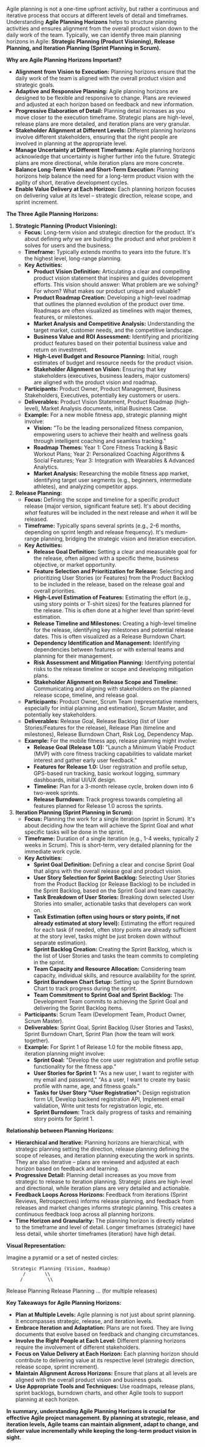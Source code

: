 Agile planning is not a one-time upfront activity, but rather a continuous and iterative process that occurs at different levels of detail and timeframes. Understanding **Agile Planning Horizons** helps to structure planning activities and ensures alignment from the overall product vision down to the daily work of the team. Typically, we can identify three main planning horizons in Agile: **Strategic Planning (Product Visioning), Release Planning, and Iteration Planning (Sprint Planning in Scrum).**

**Why are Agile Planning Horizons Important?**

- **Alignment from Vision to Execution:** Planning horizons ensure that the daily work of the team is aligned with the overall product vision and strategic goals.
- **Adaptive and Responsive Planning:** Agile planning horizons are designed to be flexible and responsive to change. Plans are reviewed and adjusted at each horizon based on feedback and new information.
- **Progressive Elaboration of Detail:** Planning detail increases as you move closer to the execution timeframe. Strategic plans are high-level, release plans are more detailed, and iteration plans are very granular.
- **Stakeholder Alignment at Different Levels:** Different planning horizons involve different stakeholders, ensuring that the right people are involved in planning at the appropriate level.
- **Manage Uncertainty at Different Timeframes:** Agile planning horizons acknowledge that uncertainty is higher further into the future. Strategic plans are more directional, while iteration plans are more concrete.
- **Balance Long-Term Vision and Short-Term Execution:** Planning horizons help balance the need for a long-term product vision with the agility of short, iterative development cycles.
- **Enable Value Delivery at Each Horizon:** Each planning horizon focuses on delivering value at its level – strategic direction, release scope, and sprint increment.

**The Three Agile Planning Horizons:**

1. **Strategic Planning (Product Visioning):**
    - **Focus:** Long-term vision and strategic direction for the product. It's about defining _why_ we are building the product and _what_ problem it solves for users and the business.
    - **Timeframe:** Typically extends months to years into the future. It's the highest level, long-range planning.
    - **Key Activities:**
        - **Product Vision Definition:** Articulating a clear and compelling product vision statement that inspires and guides development efforts. This vision should answer: What problem are we solving? For whom? What makes our product unique and valuable?
        - **Product Roadmap Creation:** Developing a high-level roadmap that outlines the planned evolution of the product over time. Roadmaps are often visualized as timelines with major themes, features, or milestones.
        - **Market Analysis and Competitive Analysis:** Understanding the target market, customer needs, and the competitive landscape.
        - **Business Value and ROI Assessment:** Identifying and prioritizing product features based on their potential business value and return on investment.
        - **High-Level Budget and Resource Planning:** Initial, rough estimates of budget and resource needs for the product vision.
        - **Stakeholder Alignment on Vision:** Ensuring that key stakeholders (executives, business leaders, major customers) are aligned with the product vision and roadmap.
    - **Participants:** Product Owner, Product Management, Business Stakeholders, Executives, potentially key customers or users.
    - **Deliverables:** Product Vision Statement, Product Roadmap (high-level), Market Analysis documents, initial Business Case.
    - **Example:** For a new mobile fitness app, strategic planning might involve:
        - **Vision:** "To be the leading personalized fitness companion, empowering users to achieve their health and wellness goals through intelligent coaching and seamless tracking."
        - **Roadmap Themes:** Year 1: Core Fitness Tracking & Basic Workout Plans; Year 2: Personalized Coaching Algorithms & Social Features; Year 3: Integration with Wearables & Advanced Analytics.
        - **Market Analysis:** Researching the mobile fitness app market, identifying target user segments (e.g., beginners, intermediate athletes), and analyzing competitor apps.
2. **Release Planning:**
    - **Focus:** Defining the scope and timeline for a specific product release (major version, significant feature set). It's about deciding _what_ features will be included in the next release and _when_ it will be released.
    - **Timeframe:** Typically spans several sprints (e.g., 2-6 months, depending on sprint length and release frequency). It's medium-range planning, bridging the strategic vision and iteration execution.
    - **Key Activities:**
        - **Release Goal Definition:** Setting a clear and measurable goal for the release, often aligned with a specific theme, business objective, or market opportunity.
        - **Feature Selection and Prioritization for Release:** Selecting and prioritizing User Stories (or Features) from the Product Backlog to be included in the release, based on the release goal and overall priorities.
        - **High-Level Estimation of Features:** Estimating the effort (e.g., using story points or T-shirt sizes) for the features planned for the release. This is often done at a higher level than sprint-level estimation.
        - **Release Timeline and Milestones:** Creating a high-level timeline for the release, identifying key milestones and potential release dates. This is often visualized as a Release Burndown Chart.
        - **Dependency Identification and Management:** Identifying dependencies between features or with external teams and planning for their management.
        - **Risk Assessment and Mitigation Planning:** Identifying potential risks to the release timeline or scope and developing mitigation plans.
        - **Stakeholder Alignment on Release Scope and Timeline:** Communicating and aligning with stakeholders on the planned release scope, timeline, and release goal.
    - **Participants:** Product Owner, Scrum Team (representative members, especially for initial planning and estimation), Scrum Master, and potentially key stakeholders.
    - **Deliverables:** Release Goal, Release Backlog (list of User Stories/Features for the release), Release Plan (timeline and milestones), Release Burndown Chart, Risk Log, Dependency Map.
    - **Example:** For the mobile fitness app, release planning might involve:
        - **Release Goal (Release 1.0):** "Launch a Minimum Viable Product (MVP) with core fitness tracking capabilities to validate market interest and gather early user feedback."
        - **Features for Release 1.0:** User registration and profile setup, GPS-based run tracking, basic workout logging, summary dashboards, initial UI/UX design.
        - **Timeline:** Plan for a 3-month release cycle, broken down into 6 two-week sprints.
        - **Release Burndown:** Track progress towards completing all features planned for Release 1.0 across the sprints.
3. **Iteration Planning (Sprint Planning in Scrum):**
    - **Focus:** Planning the work for a single iteration (sprint in Scrum). It's about deciding _how_ the team will achieve the Sprint Goal and _what_ specific tasks will be done in the sprint.
    - **Timeframe:** Duration of a single iteration (e.g., 1-4 weeks, typically 2 weeks in Scrum). This is short-term, very detailed planning for the immediate work cycle.
    - **Key Activities:**
        - **Sprint Goal Definition:** Defining a clear and concise Sprint Goal that aligns with the overall release goal and product vision.
        - **User Story Selection for Sprint Backlog:** Selecting User Stories from the Product Backlog (or Release Backlog) to be included in the Sprint Backlog, based on the Sprint Goal and team capacity.
        - **Task Breakdown of User Stories:** Breaking down selected User Stories into smaller, actionable tasks that developers can work on.
        - **Task Estimation (often using hours or story points, if not already estimated at story level):** Estimating the effort required for each task (if needed, often story points are already sufficient at the story level, tasks might be just broken down without separate estimation).
        - **Sprint Backlog Creation:** Creating the Sprint Backlog, which is the list of User Stories and tasks the team commits to completing in the sprint.
        - **Team Capacity and Resource Allocation:** Considering team capacity, individual skills, and resource availability for the sprint.
        - **Sprint Burndown Chart Setup:** Setting up the Sprint Burndown Chart to track progress during the sprint.
        - **Team Commitment to Sprint Goal and Sprint Backlog:** The Development Team commits to achieving the Sprint Goal and delivering the Sprint Backlog items.
    - **Participants:** Scrum Team (Development Team, Product Owner, Scrum Master).
    - **Deliverables:** Sprint Goal, Sprint Backlog (User Stories and Tasks), Sprint Burndown Chart, Sprint Plan (how the team will work together).
    - **Example:** For Sprint 1 of Release 1.0 for the mobile fitness app, iteration planning might involve:
        - **Sprint Goal:** "Develop the core user registration and profile setup functionality for the fitness app."
        - **User Stories for Sprint 1:** "As a new user, I want to register with my email and password," "As a user, I want to create my basic profile with name, age, and fitness goals."
        - **Tasks for User Story "User Registration":** Design registration form UI, Develop backend registration API, Implement email validation, Write unit tests for registration logic, etc.
        - **Sprint Burndown:** Track daily progress of tasks and remaining story points for Sprint 1.

**Relationship between Planning Horizons:**

- **Hierarchical and Iterative:** Planning horizons are hierarchical, with strategic planning setting the direction, release planning defining the scope of releases, and iteration planning executing the work in sprints. They are also iterative – plans are reviewed and adjusted at each horizon based on feedback and learning.
- **Progressive Detail:** Planning detail increases as you move from strategic to release to iteration planning. Strategic plans are high-level and directional, while iteration plans are very detailed and actionable.
- **Feedback Loops Across Horizons:** Feedback from iterations (Sprint Reviews, Retrospectives) informs release planning, and feedback from releases and market changes informs strategic planning. This creates a continuous feedback loop across all planning horizons.
- **Time Horizon and Granularity:** The planning horizon is directly related to the timeframe and level of detail. Longer timeframes (strategic) have less detail, while shorter timeframes (iteration) have high detail.

**Visual Representation:**

Imagine a pyramid or a set of nested circles:

```Plain
  Strategic Planning (Vision, Roadmap)
      /       \\
     /         \\
```

Release Planning Release Planning ... (for multiple releases)

**Key Takeaways for Agile Planning Horizons:**

- **Plan at Multiple Levels:** Agile planning is not just about sprint planning. It encompasses strategic, release, and iteration levels.
- **Embrace Iteration and Adaptation:** Plans are not fixed. They are living documents that evolve based on feedback and changing circumstances.
- **Involve the Right People at Each Level:** Different planning horizons require the involvement of different stakeholders.
- **Focus on Value Delivery at Each Horizon:** Each planning horizon should contribute to delivering value at its respective level (strategic direction, release scope, sprint increment).
- **Maintain Alignment Across Horizons:** Ensure that plans at all levels are aligned with the overall product vision and business goals.
- **Use Appropriate Tools and Techniques:** Use roadmaps, release plans, sprint backlogs, burndown charts, and other Agile tools to support planning at each horizon.

**In summary, understanding Agile Planning Horizons is crucial for effective Agile project management. By planning at strategic, release, and iteration levels, Agile teams can maintain alignment, adapt to change, and deliver value incrementally while keeping the long-term product vision in sight.**
